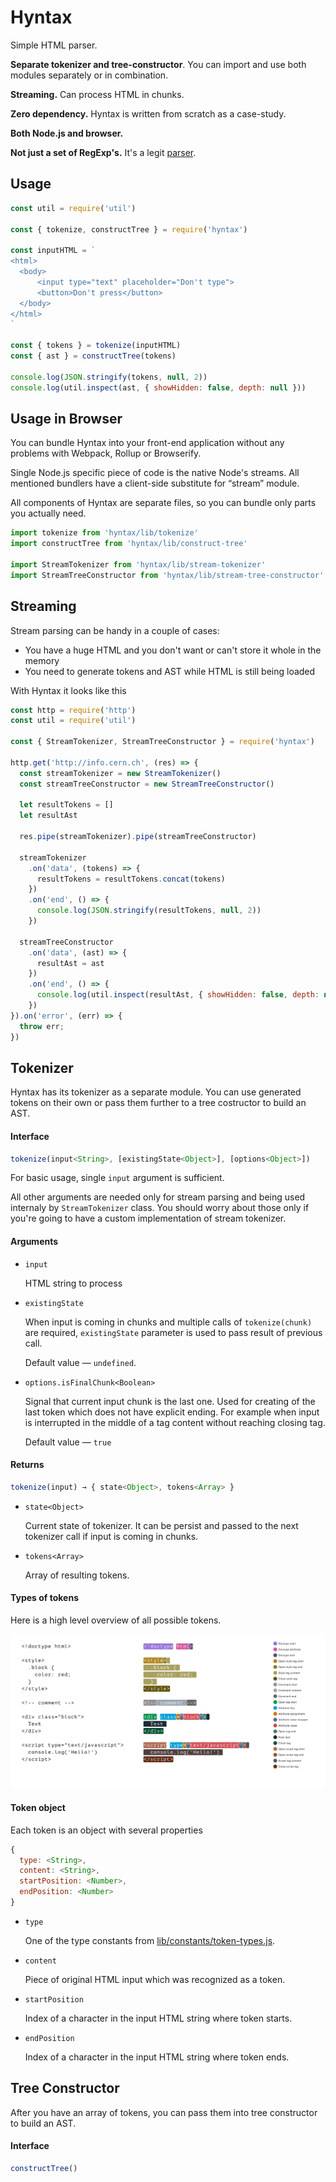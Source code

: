 # Hyntax

Simple HTML parser.

__Separate tokenizer and tree-constructor__. 
You can import and use both modules separately or in combination.

__Streaming.__ 
Can process HTML in chunks.

__Zero dependency.__ 
Hyntax is written from scratch as a case-study.

__Both Node.js and browser.__

__Not just a set of RegExp's.__ 
It's a legit [parser](https://en.wikipedia.org/wiki/Parsing).



## Usage

```javascript
const util = require('util')

const { tokenize, constructTree } = require('hyntax')

const inputHTML = `
<html>
  <body>
      <input type="text" placeholder="Don't type"> 
      <button>Don't press</button>
  </body>
</html>
`

const { tokens } = tokenize(inputHTML)
const { ast } = constructTree(tokens)

console.log(JSON.stringify(tokens, null, 2))
console.log(util.inspect(ast, { showHidden: false, depth: null }))
```



## Usage in Browser

You can bundle Hyntax into your front-end application without any problems with Webpack, Rollup or Browserify. 

Single Node.js specific piece of code is the native Node's streams. All mentioned bundlers have a client-side substitute for “stream” module.

All components of Hyntax are separate files, so you can bundle only parts you actually need.

```javascript
import tokenize from 'hyntax/lib/tokenize'
import constructTree from 'hyntax/lib/construct-tree'

import StreamTokenizer from 'hyntax/lib/stream-tokenizer'
import StreamTreeConstructor from 'hyntax/lib/stream-tree-constructor'
```



## Streaming

Stream parsing can be handy in a couple of cases:

* You have a huge HTML and you don't want or can't store it whole in the memory
* You need to generate tokens and AST while HTML is still being loaded

With Hyntax it looks like this

```javascript
const http = require('http')
const util = require('util')

const { StreamTokenizer, StreamTreeConstructor } = require('hyntax')

http.get('http://info.cern.ch', (res) => {
  const streamTokenizer = new StreamTokenizer()
  const streamTreeConstructor = new StreamTreeConstructor()

  let resultTokens = []
  let resultAst

  res.pipe(streamTokenizer).pipe(streamTreeConstructor)

  streamTokenizer
    .on('data', (tokens) => {
      resultTokens = resultTokens.concat(tokens)
    })
    .on('end', () => {
      console.log(JSON.stringify(resultTokens, null, 2))
    })

  streamTreeConstructor
    .on('data', (ast) => {
      resultAst = ast
    })
    .on('end', () => {
      console.log(util.inspect(resultAst, { showHidden: false, depth: null }))
    })
}).on('error', (err) => {
  throw err;
})
```



## Tokenizer

Hyntax has its tokenizer as a separate module. You can use generated tokens on their own or pass them further to a tree costructor to build an AST.

#### Interface

```javascript
tokenize(input<String>, [existingState<Object>], [options<Object>])
```

For basic usage, single ```input``` argument is sufficient. 

All other arguments are needed only for stream parsing and being used internaly by ```StreamTokenizer```  class. You should worry about those only if you're going to have a custom implementation of stream tokenizer.

#### Arguments

* ```input```

  HTML string to process


* ```existingState```

  When input is coming in chunks and multiple calls of ```tokenize(chunk)``` are required, ```existingState``` parameter is used to pass result of previous call.

  Default value — ```undefined```.

* ```options.isFinalChunk<Boolean>```

  Signal that current input chunk is the last one. Used for creating of the last token which does not have explicit ending. For example when input is interrupted in the middle of a tag content without reaching closing tag.

  Default value — ```true```  

#### Returns

```javascript
tokenize(input) → { state<Object>, tokens<Array> }
```

* ```state<Object>```

  Current state of tokenizer. It can be persist and passed to the next tokenizer call if input is coming in chunks.

* ```tokens<Array>```

  Array of resulting tokens.

#### Types of tokens

Here is a high level overview of all possible tokens.

![Overview of all possible tokens](./tokens-list.png)

#### Token object

Each token is an object with several properties

```javascript
{
  type: <String>,
  content: <String>,
  startPosition: <Number>,
  endPosition: <Number>
}
```

* ```type```

  One of the type constants from [lib/constants/token-types.js](https://github.com/nik-garmash/hyntax/blob/master/lib/constants/token-types.js).

* ```content```

  Piece of original HTML input which was recognized as a token.

* ```startPosition```

  Index of a character in the input HTML string where token starts.

* ```endPosition```

  Index of a character in the input HTML string where token ends.




## Tree Constructor

After you have an array of tokens, you can pass them into tree constructor to build an AST.

#### Interface

```javascript
constructTree()
```

